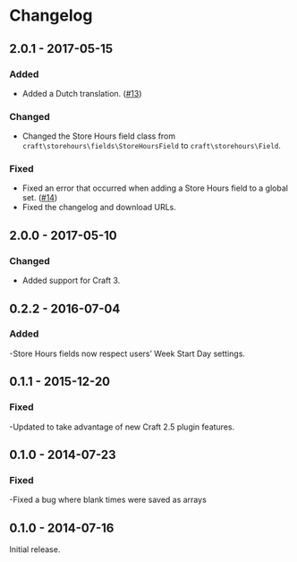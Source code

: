 Changelog
=========

## 2.0.1 - 2017-05-15

### Added
- Added a Dutch translation. ([#13](https://github.com/craftcms/store-hours/pull/13))

### Changed
- Changed the Store Hours field class from `craft\storehours\fields\StoreHoursField` to `craft\storehours\Field`.

### Fixed
- Fixed an error that occurred when adding a Store Hours field to a global set. ([#14](https://github.com/craftcms/store-hours/pull/14))
- Fixed the changelog and download URLs.

## 2.0.0 - 2017-05-10

### Changed
- Added support for Craft 3.

## 0.2.2 - 2016-07-04

### Added
-Store Hours fields now respect users’ Week Start Day settings.

## 0.1.1 - 2015-12-20

### Fixed
-Updated to take advantage of new Craft 2.5 plugin features.


## 0.1.0 - 2014-07-23

### Fixed
 -Fixed a bug where blank times were saved as arrays


## 0.1.0 - 2014-07-16

Initial release.
